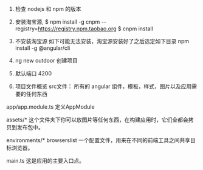 1. 检查 nodejs 和 npm 的版本  
2. 安装淘宝源, 
$ npm install -g cnpm --registry=https://registry.npm.taobao.org
$ cnpm install

3. 不安装淘宝源 如下可能无法安装，淘宝源安装好了之后选定如下目录
npm install -g @angular/cli

4. ng new outdoor 创建项目

5. 默认端口 4200


6. 项目文件概览
src文件： 所有的 angular 组件，模板，样式，图片以及应用需要的任何东西

app/app.module.ts  定义AppModule

assets/* 这个文件夹下你可以放图片等任何东西，在构建应用时，它们全都会拷贝到发布包中。

environments/*
browserslist  一个配置文件，用来在不同的前端工具之间共享目标浏览器。

main.ts 这是应用的主要入口点。

